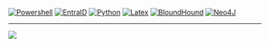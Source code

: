 <!--
## Hi there 👋

**olilaga/olilaga** is a ✨ _special_ ✨ repository because its `README.md` (this file) appears on your GitHub profile.

Here are some ideas to get you started:

- 🔭 I’m currently working on ...
- 🌱 I’m currently learning ...
- 👯 I’m looking to collaborate on ...
- 🤔 I’m looking for help with ...
- 💬 Ask me about ...
- 📫 How to reach me: ...
- 😄 Pronouns: ...
- ⚡ Fun fact: ...
-->


[![Powershell](https://img.shields.io/badge/Powershell-3776AB.svg?logo=data%3Aimage%2Fpng%3Bbase64%2CiVBORw0KGgoAAAANSUhEUgAAAGYAAABsCAMAAACvmjc2AAACHFBMVEUDeL0EeL4Feb4Geb4Her4Ier8Je78Ke78LfL8MfMANfcAOfcAPfsAQfsERf8ESgMETgMEUgcIWgsIXgsIYg8MahMMbhMMchMMdhcMehcQfhsQgh8Qhh8QjiMUkicUlicUmisYnisYoi8Ypi8YrjMcsjcctjccvj8gwj8gxkMgykMkzkck0kck1ksk2kso3dqs4k8o6lMs8lcs%2Bl8xAmMxAmM1Bmc1Cmc1Dms1Gm85HnM5InM9Jnc9Knc9Lns9Mns9On89QoNBRodBSodBUotFXpNJYpNJaptNbptNcp9Ndp9NeqNRgqdRlq9VmrNZqrtdsr9dtsNdusNhwsdhystlzs9l1tNp2tNp3tdp8uNt9uNx%2BuNt%2Budx%2FuduCutyDu9yEu92Ivt6Jvt6NwN%2BOwd%2BPweCQwuCSw%2BCTw%2BGUxOGVxeGWxeGax%2BKdyeOeyeOgyuShy%2BSlzeWmzuWoz%2Bapz%2Bar0Oes0eet0eev0uiw0uex0%2Biy1Oi11em21um31um41%2Bm62Oq72Oq72eq92uu%2B2uu%2F2%2BvA3OzB3OzC3ezD3e3F3u3H3%2B7I4O7J4O7K4e7L4e%2FM4u%2FN4u%2FO4%2B%2FS5fDU5vHV5%2FHW5%2FHZ6fLa6fLb6vPc6vPd6%2FPe7PPg7fTh7fTj7vTk7vTl7%2FXm7%2FXo8PXp8fbq8fbs8%2Fbt8%2Ffu9Pfv9Pfw9ffy9vjz9vj09%2Fj19%2Fn2%2BPn3%2BPn4%2Bfn5%2Bfr6%2Bvqm5LExAAADTUlEQVRo3u3a%2BTtUYRQH8JkpY8toYZLSoqKU7mhTTatIaVdpEW2kkqVFOyMpGZVIKqmMqAlpzPsPFo88M%2Fd7mTO8x0%2F3%2FDrP9XHvc9%2Fznu87Y1CmpQw6ozM6ozM6w8EYMyqb6ouSmJmUFjFc3tIITiarX4xW02w%2BJsMjxupVFBcT2yt8qs7MxFwUfnXLyMM0%2BjPiCg%2FzRsWIPBamXM14D3Aw6WpGDG7neKFrwHGvY2Diu8FxLWXoAhsGwPkQy9DTdnvAaY1m6NBHgAm6HZD2mwJ0bhvlM8pVdK4xMKa76OTJZ5QQBzDeQwyzQHTLlNoBeeSwfgSnbz3DZLP4Gzi9yQwDVKobnC8LGea0dGw77TEM42C2FxxnJMPUeRqXT61ZPqMUoUOaQoJkjBrt4DrDqB76HJ2zDInA0orOcYbgEdcJzFAmQ75J6gXn91aGGLUZl%2BnPtQxpLQuXaXciQyg8g69B5wKG7FmCTotFPmOsQqfaJD9Jh71E5wRDYJ%2F7Hne5CIZzgQTcTXdyHD%2BkDamZ%2FQxMHDbRFfIZOwaSB9JfAVMhPDHRFiObsdbh69xklb087S5UboZJbjYz8vGB%2FciW3aHjGzQe2BLZ%2B82eHswGxSGSd8%2FQYrwV1w7ZI8fytxrzoFX2AJXzC5A%2F%2BaQQGgQzqxJv5TMx4tCZNe2oVFGPJcnMYRxn%2BnNlpzXLHbyVd8mKZMaGwVNUhEtO0obcQewuWbKPH2Ke4K04E2Sf2Wz5qtFdZko%2BgdJqx1122cd28S%2FwgTmCPrQLxOzVyBgnJ7MTGoJsxx1pk9rVJ2ASm1G5N8kvPcZnctxT6S5EJlKjHbetUiQzKTiIi7J%2Fk7ghs9IxQT26vCwIxnAM27F7%2BLuBcDxjV9VADpmZcx8vbx7JluUiYHlsRGb1J7y4JHRkFPAGZkQ1jdnXh%2FkoY9xkq3E7URTmIP7HjYtGPyujMCKVwCT2Qzu%2BNNaOK0iMjcDcgGHPpx0XUBTvPALjVF301HfYs1EYJ%2BUV8N8pPef9s34NgdlFYY76nf9uVH0a2xZQKSQtT7PP0PcYn3LkudddPeNXx0M7sdnY%2Fi%2BbgVMSf0uAf2rb9xHl2UpF4WSU%2BRfqG0o3KQozw1E6ozM6ozPTUn8BmPCR7s2sJSkAAAAASUVORK5CYII%3D)](#)
[![EntraID](https://img.shields.io/badge/EntraID-3776AB.svg?logo=data%3Aimage%2Fsvg%2Bxml%3Bbase64%2CPHN2ZyB4bWxucz0iaHR0cDovL3d3dy53My5vcmcvMjAwMC9zdmciICB2aWV3Qm94PSIwIDAgNDggNDgiIHdpZHRoPSI0OHB4IiBoZWlnaHQ9IjQ4cHgiPjxzdHlsZT4qIHsgZmlsbDogd2hpdGUgIWltcG9ydGFudDsgfTwvc3R5bGU%2BPGxpbmVhckdyYWRpZW50IGlkPSJrOHlsN35oRGF0fkZhb1dxOFdqTjZhIiB4MT0iLTEyNTQuMzk3IiB4Mj0iLTEyNjEuOTExIiB5MT0iODc3LjI2OCIgeTI9Ijg5OS40NjYiIGdyYWRpZW50VHJhbnNmb3JtPSJ0cmFuc2xhdGUoMTk4MS43NSAtMTM2Mi4wNjMpIHNjYWxlKDEuNTYyNSkiIGdyYWRpZW50VW5pdHM9InVzZXJTcGFjZU9uVXNlIj48c3RvcCBvZmZzZXQ9IjAiIHN0b3AtY29sb3I9IiMxMTRhOGIiLz48c3RvcCBvZmZzZXQ9IjEiIHN0b3AtY29sb3I9IiMwNjY5YmMiLz48L2xpbmVhckdyYWRpZW50PjxwYXRoIGZpbGw9InVybCgjazh5bDd%2BaERhdH5GYW9XcThXak42YSkiIGQ9Ik0xNy42MzQsNmgxMS4zMDVMMTcuMjAzLDQwLjc3M2MtMC4yNDcsMC43MzMtMC45MzQsMS4yMjYtMS43MDgsMS4yMjZINi42OTcgYy0wLjk5NCwwLTEuOC0wLjgwNi0xLjgtMS44YzAtMC4xOTYsMC4wMzItMC4zOSwwLjA5NC0wLjU3NkwxNS45MjYsNy4yMjdDMTYuMTczLDYuNDk0LDE2Ljg2LDYsMTcuNjM0LDZMMTcuNjM0LDZ6Ii8%2BPHBhdGggZmlsbD0iIzAwNzhkNCIgZD0iTTM0LjA2MiwyOS4zMjRIMTYuMTM1Yy0wLjQ1OC0wLjAwMS0wLjgzLDAuMzcxLTAuODMxLDAuODI5YzAsMC4yMzEsMC4wOTUsMC40NTEsMC4yNjQsMC42MDggbDExLjUyLDEwLjc1MkMyNy40MjMsNDEuODI2LDI3Ljg2NSw0MiwyOC4zMjQsNDJoMTAuMTUxTDM0LjA2MiwyOS4zMjR6Ii8%2BPGxpbmVhckdyYWRpZW50IGlkPSJrOHlsN35oRGF0fkZhb1dxOFdqTjZiIiB4MT0iLTEyNTIuMDUiIHgyPSItMTI1My43ODgiIHkxPSI4ODcuNjEyIiB5Mj0iODg4LjIiIGdyYWRpZW50VHJhbnNmb3JtPSJ0cmFuc2xhdGUoMTk4MS43NSAtMTM2Mi4wNjMpIHNjYWxlKDEuNTYyNSkiIGdyYWRpZW50VW5pdHM9InVzZXJTcGFjZU9uVXNlIj48c3RvcCBvZmZzZXQ9IjAiIHN0b3Atb3BhY2l0eT0iLjMiLz48c3RvcCBvZmZzZXQ9Ii4wNzEiIHN0b3Atb3BhY2l0eT0iLjIiLz48c3RvcCBvZmZzZXQ9Ii4zMjEiIHN0b3Atb3BhY2l0eT0iLjEiLz48c3RvcCBvZmZzZXQ9Ii42MjMiIHN0b3Atb3BhY2l0eT0iLjA1Ii8%2BPHN0b3Agb2Zmc2V0PSIxIiBzdG9wLW9wYWNpdHk9IjAiLz48L2xpbmVhckdyYWRpZW50PjxwYXRoIGZpbGw9InVybCgjazh5bDd%2BaERhdH5GYW9XcThXak42YikiIGQ9Ik0xNy42MzQsNmMtMC43ODMtMC4wMDMtMS40NzYsMC41MDQtMS43MTIsMS4yNUw1LjAwNSwzOS41OTUgYy0wLjMzNSwwLjkzNCwwLjE1MSwxLjk2NCwxLjA4NSwyLjI5OUM2LjI4Niw0MS45NjQsNi40OTMsNDIsNi43MDIsNDJoOS4wMjZjMC42ODQtMC4xMjIsMS4yNS0wLjYwMywxLjQ4MS0xLjI1OWwyLjE3Ny02LjQxNiBsNy43NzYsNy4yNTNjMC4zMjYsMC4yNywwLjczNSwwLjQxOSwxLjE1OCwwLjQyMmgxMC4xMTRsLTQuNDM2LTEyLjY3NmwtMTIuOTMxLDAuMDAzTDI4Ljk4LDZIMTcuNjM0eiIvPjxsaW5lYXJHcmFkaWVudCBpZD0iazh5bDd%2BaERhdH5GYW9XcThXak42YyIgeDE9Ii0xMjUyLjk1MiIgeDI9Ii0xMjQ0LjcwNCIgeTE9Ijg3Ni42IiB5Mj0iODk4LjU3NSIgZ3JhZGllbnRUcmFuc2Zvcm09InRyYW5zbGF0ZSgxOTgxLjc1IC0xMzYyLjA2Mykgc2NhbGUoMS41NjI1KSIgZ3JhZGllbnRVbml0cz0idXNlclNwYWNlT25Vc2UiPjxzdG9wIG9mZnNldD0iMCIgc3RvcC1jb2xvcj0iIzNjY2JmNCIvPjxzdG9wIG9mZnNldD0iMSIgc3RvcC1jb2xvcj0iIzI4OTJkZiIvPjwvbGluZWFyR3JhZGllbnQ%2BPHBhdGggZmlsbD0idXJsKCNrOHlsN35oRGF0fkZhb1dxOFdqTjZjKSIgZD0iTTMyLjA3NCw3LjIyNUMzMS44MjcsNi40OTMsMzEuMTQxLDYsMzAuMzY4LDZoLTEyLjZjMC43NzIsMCwxLjQ1OSwwLjQ5MywxLjcwNSwxLjIyNCBsMTAuOTM1LDMyLjM5OWMwLjMxOCwwLjk0Mi0wLjE4OCwxLjk2My0xLjEzLDIuMjgxQzI5LjA5Myw0MS45NjgsMjguODk5LDQyLDI4LjcwMyw0MmgxMi42YzAuOTk0LDAsMS44LTAuODA2LDEuOC0xLjgwMSBjMC0wLjE5Ni0wLjAzMi0wLjM5LTAuMDk1LTAuNTc1TDMyLjA3NCw3LjIyNXoiLz48L3N2Zz4%3D)](#)
[![Python](https://img.shields.io/badge/Python-3776AB?logo=python&logoColor=fff)](#)
[![Latex](https://img.shields.io/badge/Latex-3776AB?logo=latex&logoColor=fff)](#)
[![BloundHound](https://img.shields.io/badge/BloundHound-3776AB.svg?logo=data%3Aimage%2Fpng%3Bbase64%2CiVBORw0KGgoAAAANSUhEUgAAADMAAAApCAIAAAAXjoaAAAAI1ElEQVRYw81Y%2B1NTZxrmD9hf94edbrvtekEQFUQwtLvbbae17rSzdadOp%2F2h2nonXMMtaC%2FIutIydqqLWrFSF0jIXQk3IUQRwq0CAYZLALknQAWCgIEk55KTfb%2FznZwERWrV3cmZb5jDyZd8z%2Fe87%2FO873cCdqap%2FXME%2BP4Tmep%2FyARi9TaRYnuyEm78C1lIgjz1quEb1R248SNkkWnqoNiihh6zorZng1DqR8h2pKgiUpQjU1alwRQUV%2BRfyMKTFSbzzz9bF6PE6vAUld9EMxXyTNZoMjsJ6p0MLaSawE%2BQRaSoticpbnWOut1uTf3ABqEkLEm5BjhsLgJ2%2FO%2BMhtMm%2BEVUmqrfPAPg8vXd2xLlwBysKvAgiEhVwYC4b02Ub46XBcXBKNoUWxQcL9ucIAPHCU9WwoTnaIoeP0tTrxdKL5Z3khQN4HrGpj86U7kxRrpRKAXZAgJYOyReDst%2FdOaGtnngeGFj9KWahCt12ua76fmG3Se1r4nVWxJkMHNznGxrogLv6vnUgMg0RAkAMo3PAjink6hsG75Q0SkuaBD9WKdvH2noGusZm4Hn7hUX43a7Hiw5hqfmm00TyjqTzjgaf%2Fn2%2BmgJkAo%2F%2BNTW7UWGQxYYU%2FSqWH2jddD98EV7b10uNLh7%2BpGZaFdVxpHY3JodyUpgfUsCIlvwLHUTlymIBQTlZvvIfdsyrMyiohA1XpoYN80BYkjCTZNuikJP4LmLYSdzn%2FaOz2apWvZklf%2FlxLXwZJXgWZBh8kAQb3x5fddJ7f5%2FVxsHLW7G9TAtJIkQ0JSLsDOkA2HimKVYfDS64SkkyCrj8EahJDRJ%2BUzIeHChIsXvDuSf1bayS5IcbYASADkBEMkBgieIOZpDhudRhOdTBmUC4%2FpB1xmaKN%2Be9KRhDVj7Y8gSTUM%2Fzi0XaXcRDrQ2UAJ5RtMr40sxhIOhSG8u4gnwxJOUfWbrrgxtcJzsSWSxFjJI2yixqmtkmludJhnC7s19HDgfcC5ymSGd6DmkHUwDTD6w8FVpHApLkkMePxMycNSDOXqS8NgEZDdiAtKL4FTpq1AMAkcTE%2BZcRgPuubC6MYuG7nHQBGz76ZHtYKtWW%2F8Ep1DeLJAYCZ9%2FKQQLpxefZxgr5UT8YeVSJENxm1xatu8%2BWRIcu1ZY10IG9hYmUjSaJtBinCl4SIKsh2VgSbfLV4ZoGhImzSUZmkZzuyKcLlCx56rvmYhMUUFdeRpkIPI3vyiem1%2FkyKBJr9xQGlHEsm3RZlvhJi6GchArsbKMUmxSIl2TPNmNJstr6ajL%2F3XIgOc%2FHpPEX66lMVuszMBYEQeYEoZpGZh866vi82Udk9YHXKWiSKRfX1%2BGgDrsXq0Ao0glHPcTMwt7sytWbfEf62dQCXZnavstVi5GsMVey%2FjUrK9faBoHXj5SuD5a%2Bqd0zfnydhKUy7rdCv2i%2BLJ88yKGaZhU9u%2FFio510ZInRQY2u%2B6YpKLlLv9z3aP3AoWS4wUNHFAS%2Fai01gR1FrYRGFv018%2Bv2VA1Y1OKoTih8GGlVsJFiYtD7LY7nNC%2FQFsl%2BIW6iWxMFRInu1zZCQ6Fo7Cw5BDl1f7hSOGf0zWWmfso6ykaPs2t7MQpDIb8tfonPoiE0w7W4LAveS3D90L5QKKweupvx9DEtkQZlBzBGsjCkhRvZ2hbkFNwF2hzd2ZJeJISTAR6B9P4NDaRauNwUKw0IhWZS0h8UfvgJJ6%2FYHMcyNFviJa0DEzx3LTdnZLe7tO3jy6AYiDzXPRDPUuerhMKF%2B49V0cGSvlbZgmBmjDUeEFbtjVBDo0rNt73T5cuOZAn2eyOD7MroEnEZ9Vvi1sZtuoTJCnON7x4qGBnmqrPPO2JHvXB1%2BUvHi546Uhhhqyeb6igT2FQxHHiuk4pfwryqQ0BD4US8ubIhVsMG4Lp%2Bw%2FePVWCyxxbqTTNvRYWMdNkMgPQSHaLUGqu6nvw8%2B6Re9DZAovQk8Xk3qKBHhZDeoEBpr1yVJKn6%2FJKgXSiPoWN%2BNyi7f2sMl8HWYEMHVWSlVVtI%2FibFa3Qukh9aqim0YPsZvswEIZbfthM7o1O7Kv%2FVDQHs0SyIZYZ73IhVtf3%2F%2F5gPtDJeRDjqROMi6ZA0aTdbn%2FvX2VgCKsjg7h8%2FK1uyeFgM4lRGfpeOJAfKkLhB9pAPh9kl1Os3CZnF17%2F%2FFoY228BGWV3BjGyT3OqMTIkixjpadUdjMw0Oh0olB6%2BWD08ZeVKMIopsl%2Fkf%2BCCLtexS7dgk4%2FNMwCXcKWGQU0pM7%2B4DBy8fuIaX0ahWHUMcdkDzT78ENAWJpK39FtYzVF7s8t529wmUu7KKLYuLrNqdR7Mqf7Nx1ei0tSWmQV4Mn5vbmp2nmszUZVz69qG4czGiyDg0SoeGCOpbB3is%2BG%2BzX68sAH7DdDwXbERP69qHVovLIQ6cehCNTIw2DVNHb6gf%2BFQ%2FuZ4dCKMQEd%2F5eDEDLYK8%2FScuMDwTmbJ0e%2F1wK4oz1BU0%2BtxOK4hSMyrDfa8vljFaQHEJ99V%2BR5Jvq%2FoAEwCFDhZ%2FA%2B1XIFkyJxSI8yPEqt%2FrO7GOW2Zmc%2BUNX1yVvdquoZ9XaJKL6iftC7wP2W3O%2FdklUpret87VXa9qZ8kvScxcNAI9iuPRQYieCujWFHX%2B5W06URBY4a0cd9ZHU4pMOE3vrh%2BvrSdILhqs7hsj758e92xwt7xGe%2FyDgdYDxYa6HFPVtmUdZ7%2FtK57DJQLvvqPbyog%2BtGXbspr%2B8z35t788rrvi4vVqxMAh0TexJ6BA9ljMG6k4C%2FghlqZ%2Bp96LFJkklVdv91%2FlStcDBeX08o7QbEy%2FJVXjhaelDV1jc1WtY%2FWdJlruy1%2FP10GyGBsSVTANIggdAY7xU%2FWa0SmeV8dPJqL4cmKcyVtwtyafed0e7MrQe3vnirNKWvfd656%2FzndZzn6D89U7vDEhT2va3amqsBIwQVDEpDd8D2jgKs9yshfdUJZAzccwYFXWAkYBasLT1FtYhfGI9RDM9%2BEAlAAhMdzODv94hD8f95t%2B%2B9bd78a%2FwUTaOZaVyXTXAAAAABJRU5ErkJggg%3D%3D)](#)
[![Neo4J](https://img.shields.io/badge/Neo4j-3776AB?logo=neo4j&logoColor=white)](#)



---
[![](https://visitcount.itsvg.in/api?id=olilaga&icon=0&color=0)](https://visitcount.itsvg.in)
